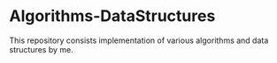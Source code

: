 # Algorithms-DataStructures
This repository consists implementation of various algorithms and data structures by me.